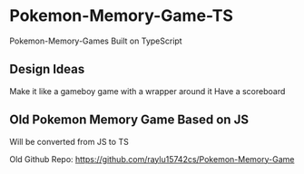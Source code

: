 # Pokemon-Memory-Game-TS

Pokemon-Memory-Games Built on TypeScript

## Design Ideas
Make it like a gameboy game with a wrapper around it
Have a scoreboard

## Old Pokemon Memory Game Based on JS 

Will be converted from JS to TS

Old Github Repo: https://github.com/raylu15742cs/Pokemon-Memory-Game
